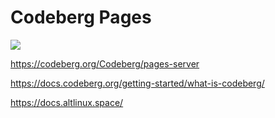 # Codeberg Pages

![](https://codeberg.org/attachments/10a0fc7a-eafe-4c1b-88a4-54352031fef6)

https://codeberg.org/Codeberg/pages-server

https://docs.codeberg.org/getting-started/what-is-codeberg/

https://docs.altlinux.space/